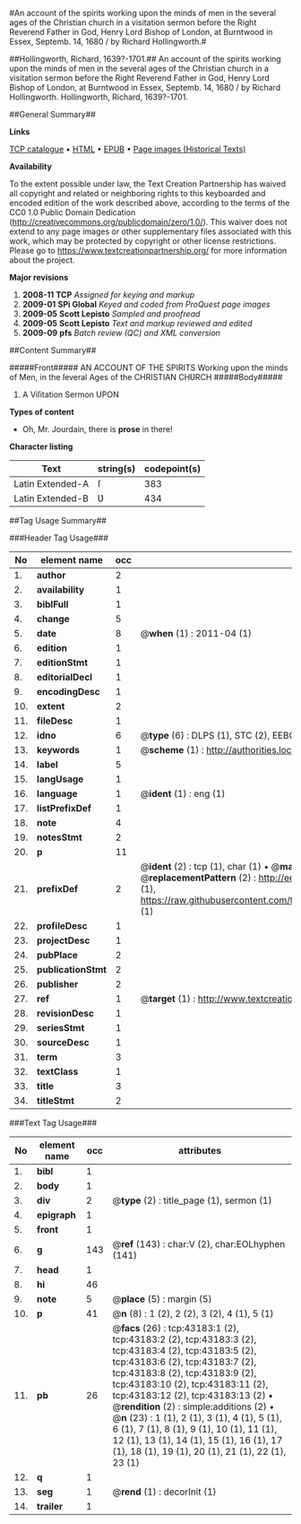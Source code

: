 #An account of the spirits working upon the minds of men in the several ages of the Christian church in a visitation sermon before the Right Reverend Father in God, Henry Lord Bishop of London, at Burntwood in Essex, Septemb. 14, 1680 / by Richard Hollingworth.#

##Hollingworth, Richard, 1639?-1701.##
An account of the spirits working upon the minds of men in the several ages of the Christian church in a visitation sermon before the Right Reverend Father in God, Henry Lord Bishop of London, at Burntwood in Essex, Septemb. 14, 1680 / by Richard Hollingworth.
Hollingworth, Richard, 1639?-1701.

##General Summary##

**Links**

[TCP catalogue](http://www.ota.ox.ac.uk/tcp/)  • 
[HTML](http://tei.it.ox.ac.uk/tcp/Texts-HTML/free/A44/A44211.html)  • 
[EPUB](http://tei.it.ox.ac.uk/tcp/Texts-EPUB/free/A44/A44211.epub) • 
[Page images (Historical Texts)](https://historicaltexts.jisc.ac.uk/eebo-09463847e)

**Availability**

To the extent possible under law, the Text Creation Partnership has waived all copyright and related or neighboring rights to this keyboarded and encoded edition of the work described above, according to the terms of the CC0 1.0 Public Domain Dedication (http://creativecommons.org/publicdomain/zero/1.0/). This waiver does not extend to any page images or other supplementary files associated with this work, which may be protected by copyright or other license restrictions. Please go to https://www.textcreationpartnership.org/ for more information about the project.

**Major revisions**

1. __2008-11__ __TCP__ *Assigned for keying and markup*
1. __2009-01__ __SPi Global__ *Keyed and coded from ProQuest page images*
1. __2009-05__ __Scott Lepisto__ *Sampled and proofread*
1. __2009-05__ __Scott Lepisto__ *Text and markup reviewed and edited*
1. __2009-09__ __pfs__ *Batch review (QC) and XML conversion*

##Content Summary##

#####Front#####
AN ACCOUNT OF THE SPIRITS Working upon the minds of Men, in the ſeveral Ages of the CHRISTIAN CHƲRCH
#####Body#####

1. A Viſitation Sermon UPON

**Types of content**

  * Oh, Mr. Jourdain, there is **prose** in there!

**Character listing**


|Text|string(s)|codepoint(s)|
|---|---|---|
|Latin Extended-A|ſ|383|
|Latin Extended-B|Ʋ|434|

##Tag Usage Summary##

###Header Tag Usage###

|No|element name|occ|attributes|
|---|---|---|---|
|1.|__author__|2||
|2.|__availability__|1||
|3.|__biblFull__|1||
|4.|__change__|5||
|5.|__date__|8| @__when__ (1) : 2011-04 (1)|
|6.|__edition__|1||
|7.|__editionStmt__|1||
|8.|__editorialDecl__|1||
|9.|__encodingDesc__|1||
|10.|__extent__|2||
|11.|__fileDesc__|1||
|12.|__idno__|6| @__type__ (6) : DLPS (1), STC (2), EEBO-CITATION (1), OCLC (1), VID (1)|
|13.|__keywords__|1| @__scheme__ (1) : http://authorities.loc.gov/ (1)|
|14.|__label__|5||
|15.|__langUsage__|1||
|16.|__language__|1| @__ident__ (1) : eng (1)|
|17.|__listPrefixDef__|1||
|18.|__note__|4||
|19.|__notesStmt__|2||
|20.|__p__|11||
|21.|__prefixDef__|2| @__ident__ (2) : tcp (1), char (1)  •  @__matchPattern__ (2) : ([0-9\-]+):([0-9IVX]+) (1), (.+) (1)  •  @__replacementPattern__ (2) : http://eebo.chadwyck.com/downloadtiff?vid=$1&page=$2 (1), https://raw.githubusercontent.com/textcreationpartnership/Texts/master/tcpchars.xml#$1 (1)|
|22.|__profileDesc__|1||
|23.|__projectDesc__|1||
|24.|__pubPlace__|2||
|25.|__publicationStmt__|2||
|26.|__publisher__|2||
|27.|__ref__|1| @__target__ (1) : http://www.textcreationpartnership.org/docs/. (1)|
|28.|__revisionDesc__|1||
|29.|__seriesStmt__|1||
|30.|__sourceDesc__|1||
|31.|__term__|3||
|32.|__textClass__|1||
|33.|__title__|3||
|34.|__titleStmt__|2||


###Text Tag Usage###

|No|element name|occ|attributes|
|---|---|---|---|
|1.|__bibl__|1||
|2.|__body__|1||
|3.|__div__|2| @__type__ (2) : title_page (1), sermon (1)|
|4.|__epigraph__|1||
|5.|__front__|1||
|6.|__g__|143| @__ref__ (143) : char:V (2), char:EOLhyphen (141)|
|7.|__head__|1||
|8.|__hi__|46||
|9.|__note__|5| @__place__ (5) : margin (5)|
|10.|__p__|41| @__n__ (8) : 1 (2), 2 (2), 3 (2), 4 (1), 5 (1)|
|11.|__pb__|26| @__facs__ (26) : tcp:43183:1 (2), tcp:43183:2 (2), tcp:43183:3 (2), tcp:43183:4 (2), tcp:43183:5 (2), tcp:43183:6 (2), tcp:43183:7 (2), tcp:43183:8 (2), tcp:43183:9 (2), tcp:43183:10 (2), tcp:43183:11 (2), tcp:43183:12 (2), tcp:43183:13 (2)  •  @__rendition__ (2) : simple:additions (2)  •  @__n__ (23) : 1 (1), 2 (1), 3 (1), 4 (1), 5 (1), 6 (1), 7 (1), 8 (1), 9 (1), 10 (1), 11 (1), 12 (1), 13 (1), 14 (1), 15 (1), 16 (1), 17 (1), 18 (1), 19 (1), 20 (1), 21 (1), 22 (1), 23 (1)|
|12.|__q__|1||
|13.|__seg__|1| @__rend__ (1) : decorInit (1)|
|14.|__trailer__|1||
